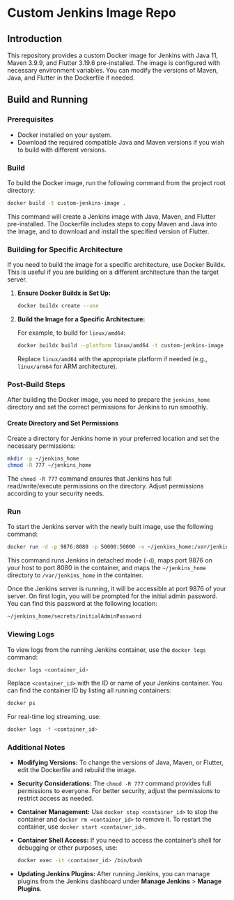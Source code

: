 # Custom Jenkins Image Repo

## Introduction

This repository provides a custom Docker image for Jenkins with Java 11, Maven 3.9.9, and Flutter 3.19.6 pre-installed. The image is configured with necessary environment variables. You can modify the versions of Maven, Java, and Flutter in the Dockerfile if needed.

## Build and Running

### Prerequisites

- Docker installed on your system.
- Download the required compatible Java and Maven versions if you wish to build with different versions.

### Build

To build the Docker image, run the following command from the project root directory:

```sh
docker build -t custom-jenkins-image .
```

This command will create a Jenkins image with Java, Maven, and Flutter pre-installed. The Dockerfile includes steps to copy Maven and Java into the image, and to download and install the specified version of Flutter.

### Building for Specific Architecture

If you need to build the image for a specific architecture, use Docker Buildx. This is useful if you are building on a different architecture than the target server.

1. **Ensure Docker Buildx is Set Up:**

   ```sh
   docker buildx create --use
   ```

2. **Build the Image for a Specific Architecture:**

   For example, to build for `linux/amd64`:

   ```sh
   docker buildx build --platform linux/amd64 -t custom-jenkins-image .
   ```

   Replace `linux/amd64` with the appropriate platform if needed (e.g., `linux/arm64` for ARM architecture).

### Post-Build Steps

After building the Docker image, you need to prepare the `jenkins_home` directory and set the correct permissions for Jenkins to run smoothly.

#### Create Directory and Set Permissions

Create a directory for Jenkins home in your preferred location and set the necessary permissions:

```sh
mkdir -p ~/jenkins_home
chmod -R 777 ~/jenkins_home
```

The `chmod -R 777` command ensures that Jenkins has full read/write/execute permissions on the directory. Adjust permissions according to your security needs.

### Run

To start the Jenkins server with the newly built image, use the following command:

```sh
docker run -d -p 9876:8080 -p 50000:50000 -v ~/jenkins_home:/var/jenkins_home custom-jenkins-image
```

This command runs Jenkins in detached mode (`-d`), maps port 9876 on your host to port 8080 in the container, and maps the `~/jenkins_home` directory to `/var/jenkins_home` in the container.

Once the Jenkins server is running, it will be accessible at port 9876 of your server. On first login, you will be prompted for the initial admin password. You can find this password at the following location:

```sh
~/jenkins_home/secrets/initialAdminPassword
```

### Viewing Logs

To view logs from the running Jenkins container, use the `docker logs` command:

```sh
docker logs <container_id>
```

Replace `<container_id>` with the ID or name of your Jenkins container. You can find the container ID by listing all running containers:

```sh
docker ps
```

For real-time log streaming, use:

```sh
docker logs -f <container_id>
```

### Additional Notes

- **Modifying Versions:** To change the versions of Java, Maven, or Flutter, edit the Dockerfile and rebuild the image.
- **Security Considerations:** The `chmod -R 777` command provides full permissions to everyone. For better security, adjust the permissions to restrict access as needed.
- **Container Management:** Use `docker stop <container_id>` to stop the container and `docker rm <container_id>` to remove it. To restart the container, use `docker start <container_id>`.
- **Container Shell Access:** If you need to access the container’s shell for debugging or other purposes, use:

  ```sh
  docker exec -it <container_id> /bin/bash
  ```

- **Updating Jenkins Plugins:** After running Jenkins, you can manage plugins from the Jenkins dashboard under **Manage Jenkins** > **Manage Plugins**.


